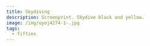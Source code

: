 ```yaml
---
title: Skydiving
description: Screenprint. Skydive black and yellow.
image: /img/uyoj4274-1-.jpg
tags:
  - fifties
---
```

